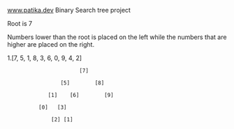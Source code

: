 www.patika.dev
Binary Search tree project

Root is 7
 
 Numbers lower than the root is placed on the left while the numbers that are higher are placed on the right.

1.[7, 5, 1, 8, 3, 6, 0, 9, 4, 2] 



                           [7]

                     [5]        [8]

                 [1]    [6]        [9]

              [0]   [3]

                  [2] [1]